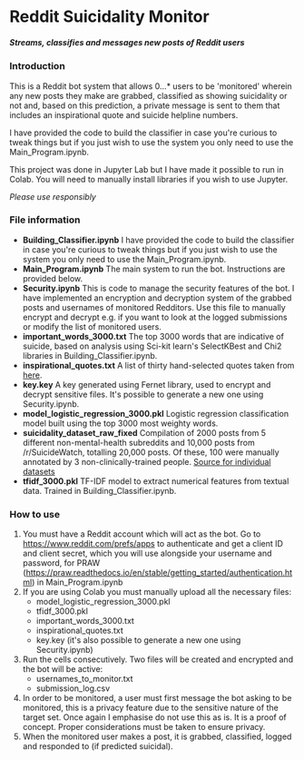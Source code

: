 # Reddit Suicidality Monitor
##### *Streams, classifies and messages new posts of Reddit users*

### Introduction
This is a Reddit bot system that allows 0...* users to be 'monitored' wherein any new posts they make are grabbed, classified as showing suicidality or not and, based on this prediction, a private message is sent to them that includes an inspirational quote and suicide helpline numbers.

I have provided the code to build the classifier in case you're curious to tweak things but if you just wish to use the system you only need to use the Main_Program.ipynb.

This project was done in Jupyter Lab but I have made it possible to run in Colab. You will need to manually install libraries if you wish to use Jupyter.

*Please use responsibly*

### File information
* **Building_Classifier.ipynb** 
I have provided the code to build the classifier in case you're curious to tweak things but if you just wish to use the system you only need to use the Main_Program.ipynb.
* **Main_Program.ipynb** The main system to run the bot. Instructions are provided below.
* **Security.ipynb** This is code to manage the security features of the bot. I have implemented an encryption and decryption system of the grabbed posts and usernames of monitored Redditors. Use this file to manually encrypt and decrypt e.g. if you want to look at the logged submissions or modify the list of monitored users.
* **important_words_3000.txt** The top 3000 words that are indicative of suicide, based on analysis using Sci-kit learn's SelectKBest and Chi2 libraries in Building_Classifier.ipynb.
* **inspirational_quotes.txt** A list of thirty hand-selected quotes taken from [here](https://www.yourtango.com/2016297532/uplifting-suicide-prevention-quotes).
* **key.key** A key generated using Fernet library, used to encrypt and decrypt sensitive files. It's possible to generate a new one using Security.ipynb.
* **model_logistic_regression_3000.pkl** Logistic regression classification model built using the top 3000 most weighty words.
* **suicidality_dataset_raw_fixed** Compilation of 2000 posts from 5 different non-mental-health subreddits and 10,000 posts from /r/SuicideWatch, totalling 20,000 posts. Of these, 100 were manually annotated by 3 non-clinically-trained people. [Source for individual datasets](http://www.opendatacommons.org/licenses/pddl/1.0/)
* **tfidf_3000.pkl** TF-IDF model to extract numerical features from textual data. Trained in Building_Classifier.ipynb.

### How to use
1) You must have a Reddit account which will act as the bot. Go to https://www.reddit.com/prefs/apps to authenticate and get a client ID and client secret, which you will use alongside your username and password, for PRAW (https://praw.readthedocs.io/en/stable/getting_started/authentication.html) in Main_Program.ipynb
2) If you are using Colab you must manually upload all the necessary files:
    * model_logistic_regression_3000.pkl
    * tfidf_3000.pkl
    * important_words_3000.txt
    * inspirational_quotes.txt 
    * key.key (it's also possible to generate a new one using Security.ipynb)
3) Run the cells consecutively. Two files will be created and encrypted and the bot will be active:
    * usernames_to_monitor.txt
    * submission_log.csv
4) In order to be monitored, a user must first message the bot asking to be monitored, this is a privacy feature due to the sensitive nature of the target set. Once again I emphasise do not use this as is. It is a proof of concept. Proper considerations must be taken to ensure privacy.
5) When the monitored user makes a post, it is grabbed, classified, logged and responded to (if predicted suicidal).
